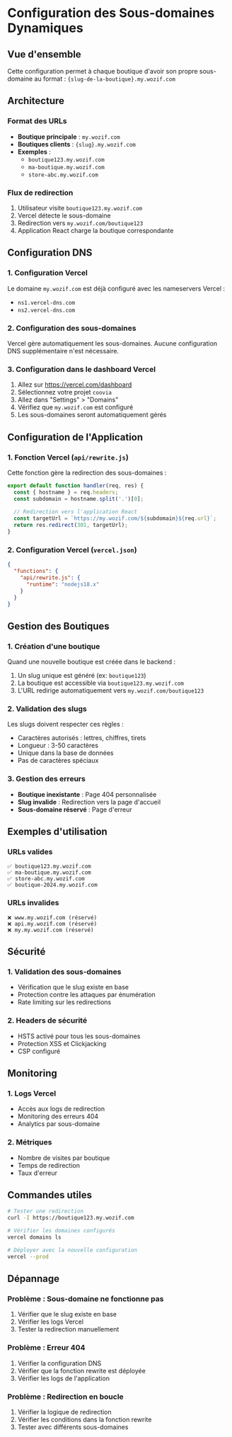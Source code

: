 # Configuration des Sous-domaines Dynamiques

## Vue d'ensemble

Cette configuration permet à chaque boutique d'avoir son propre sous-domaine au format :
`{slug-de-la-boutique}.my.wozif.com`

## Architecture

### Format des URLs
- **Boutique principale** : `my.wozif.com`
- **Boutiques clients** : `{slug}.my.wozif.com`
- **Exemples** :
  - `boutique123.my.wozif.com`
  - `ma-boutique.my.wozif.com`
  - `store-abc.my.wozif.com`

### Flux de redirection
1. Utilisateur visite `boutique123.my.wozif.com`
2. Vercel détecte le sous-domaine
3. Redirection vers `my.wozif.com/boutique123`
4. Application React charge la boutique correspondante

## Configuration DNS

### 1. Configuration Vercel

Le domaine `my.wozif.com` est déjà configuré avec les nameservers Vercel :
- `ns1.vercel-dns.com`
- `ns2.vercel-dns.com`

### 2. Configuration des sous-domaines

Vercel gère automatiquement les sous-domaines. Aucune configuration DNS supplémentaire n'est nécessaire.

### 3. Configuration dans le dashboard Vercel

1. Allez sur https://vercel.com/dashboard
2. Sélectionnez votre projet `coovia`
3. Allez dans "Settings" > "Domains"
4. Vérifiez que `my.wozif.com` est configuré
5. Les sous-domaines seront automatiquement gérés

## Configuration de l'Application

### 1. Fonction Vercel (`api/rewrite.js`)

Cette fonction gère la redirection des sous-domaines :

```javascript
export default function handler(req, res) {
  const { hostname } = req.headers;
  const subdomain = hostname.split('.')[0];
  
  // Redirection vers l'application React
  const targetUrl = `https://my.wozif.com/${subdomain}${req.url}`;
  return res.redirect(301, targetUrl);
}
```

### 2. Configuration Vercel (`vercel.json`)

```json
{
  "functions": {
    "api/rewrite.js": {
      "runtime": "nodejs18.x"
    }
  }
}
```

## Gestion des Boutiques

### 1. Création d'une boutique

Quand une nouvelle boutique est créée dans le backend :

1. Un slug unique est généré (ex: `boutique123`)
2. La boutique est accessible via `boutique123.my.wozif.com`
3. L'URL redirige automatiquement vers `my.wozif.com/boutique123`

### 2. Validation des slugs

Les slugs doivent respecter ces règles :
- Caractères autorisés : lettres, chiffres, tirets
- Longueur : 3-50 caractères
- Unique dans la base de données
- Pas de caractères spéciaux

### 3. Gestion des erreurs

- **Boutique inexistante** : Page 404 personnalisée
- **Slug invalide** : Redirection vers la page d'accueil
- **Sous-domaine réservé** : Page d'erreur

## Exemples d'utilisation

### URLs valides
```
✅ boutique123.my.wozif.com
✅ ma-boutique.my.wozif.com
✅ store-abc.my.wozif.com
✅ boutique-2024.my.wozif.com
```

### URLs invalides
```
❌ www.my.wozif.com (réservé)
❌ api.my.wozif.com (réservé)
❌ my.my.wozif.com (réservé)
```

## Sécurité

### 1. Validation des sous-domaines
- Vérification que le slug existe en base
- Protection contre les attaques par énumération
- Rate limiting sur les redirections

### 2. Headers de sécurité
- HSTS activé pour tous les sous-domaines
- Protection XSS et Clickjacking
- CSP configuré

## Monitoring

### 1. Logs Vercel
- Accès aux logs de redirection
- Monitoring des erreurs 404
- Analytics par sous-domaine

### 2. Métriques
- Nombre de visites par boutique
- Temps de redirection
- Taux d'erreur

## Commandes utiles

```bash
# Tester une redirection
curl -I https://boutique123.my.wozif.com

# Vérifier les domaines configurés
vercel domains ls

# Déployer avec la nouvelle configuration
vercel --prod
```

## Dépannage

### Problème : Sous-domaine ne fonctionne pas
1. Vérifier que le slug existe en base
2. Vérifier les logs Vercel
3. Tester la redirection manuellement

### Problème : Erreur 404
1. Vérifier la configuration DNS
2. Vérifier que la fonction rewrite est déployée
3. Vérifier les logs de l'application

### Problème : Redirection en boucle
1. Vérifier la logique de redirection
2. Vérifier les conditions dans la fonction rewrite
3. Tester avec différents sous-domaines
